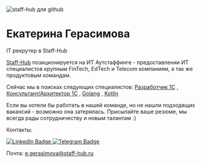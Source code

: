 ![staff-hub для github](https://user-images.githubusercontent.com/122780339/229493373-d8679708-cf85-49f4-bdd7-4f694bbe82f9.png)


# Екатерина Герасимова

IT рекрутер в Staff-Hub

<p align='left'>
   <a href='https://staff-hub.ru/'>Staff-Hub</a> позиционируется на ИТ Аутстаффинге - предоставлении ИТ специалистов крупным FinTech, EdTech и Telecom компаниям, а так же продуктовым командам.
</p>

<p align='left'>
   Сейчас мы в поисках следующих специалистов: <a href='https://geeklink.io/job/staff-hub-full-time-razrabotchik-1s-v-sfere-zhkh/'>Разработчик 1С</a> , 
   <a href='https://geeklink.io/job/staff-hub-full-time-konsultant-arhitektor-1s-senior/'>Консультант/Архитектор 1С</a> ,
   <a href='https://geeklink.io/job/staff-hub-rossiya-full-time-backend-golang-lead/'>Golang</a> ,
   <a href='https://geeklink.io/job/staff-hub-rossiya-full-time-backend-kotlin-senior-lead/'>Kotlin</a>
</p>

Если вы хотели бы работать в нашей команде, но не нашли подходящих вакансий - возможно она затерялась. Присылайте ваше резюме, мы всегда рады сотрудничеству и новым талантам :)



Контакты:
<div id="badges">
  <a href="https://www.linkedin.com/in/ekaterina-gerasimova-staffhub/">
    <img src="https://img.shields.io/badge/LinkedIn-blue?style=for-the-badge&logo=linkedin&logoColor=white" alt="LinkedIn Badge"/>
  <a href="https://t.me/geraterina">
    <img src="https://img.shields.io/badge/Telegram-blue?style=for-the-badge&logo=twitter&logoColor=white" alt="Telegram Badge"/>
  </a>
</div>

<p align='left'>
   Почта:
   <a href='mailto:e.gerasimova@staff-hub.ru'>e.gerasimova@staff-hub.ru</a>
</p>
